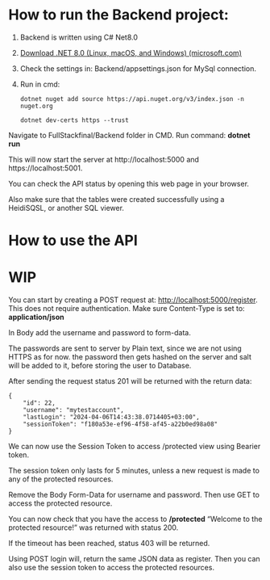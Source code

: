 # How to run the Backend project:
1. Backend is written using C# Net8.0
1. [Download .NET 8.0 (Linux, macOS, and Windows) (microsoft.com)](https://dotnet.microsoft.com/en-us/download/dotnet/8.0)
1. Check the settings in: Backend/appsettings.json for MySql connection.
1. Run in cmd: 

    ``dotnet nuget add source https://api.nuget.org/v3/index.json -n nuget.org``
   
    ``dotnet dev-certs https --trust``


Navigate to FullStackfinal/Backend folder in CMD. Run command: **dotnet run**

This will now start the server at http://localhost:5000 and https://localhost:5001.

You can check the API status by opening this web page in your browser.

Also make sure that the tables were created successfully using a HeidiSQSL, or another SQL viewer.

# How to use the API
# WIP
You can start by creating a POST request at: <http://localhost:5000/register>. This does not require authentication. Make sure Content-Type is set to: **application/json**

In Body add the username and password to form-data.


The passwords are sent to server by Plain text, since we are not using HTTPS as for now. the password then gets hashed on the server and salt will be added to it, before storing the user to Database.

After sending the request status 201 will be returned with the return data:

```
{
    "id": 22,
    "username": "mytestaccount",
    "lastLogin": "2024-04-06T14:43:38.0714405+03:00",
    "sessionToken": "f180a53e-ef96-4f58-af45-a22b0ed98a08"
}
```


We can now use the Session Token to access /protected view using Bearier token.

The session token only lasts for 5 minutes, unless a new request is made to any of the protected resources.

Remove the Body Form-Data for username and password. Then use GET to access the protected resource.




You can now check that you have the access to **/protected**
“Welcome to the protected resource!” was returned with status 200.


If the timeout has been reached, status 403 will be returned.


Using POST login will, return the same JSON data as register. Then you can also use the session token to access the protected resources.
